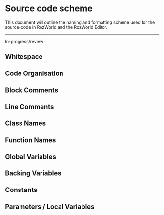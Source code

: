 # Source code scheme
This document will outline the naming and formatting scheme used for the source-code in RozWorld and the RozWorld Editor.

---
In-progress/review

## Whitespace

## Code Organisation

## Block Comments

## Line Comments

## Class Names

## Function Names

## Global Variables

## Backing Variables

## Constants

## Parameters / Local Variables
